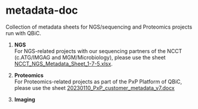 # metadata-doc
Collection of metadata sheets for NGS/sequencing and Proteomics projects run with QBiC.

1) **NGS**  
For NGS-related projects with our sequencing partners of the NCCT (c.ATG/IMGAG and MGM/Microbiology), please use the sheet [NCCT_NGS_Metadata_Sheet_1-7-5.xlsx](https://github.com/qbicsoftware/metadata-doc/blob/master/NCCT_NGS_Metadata_Sheet_1-7-5.xlsx).

2) **Proteomics**  
For Proteomics-related projects as part of the PxP Platform of QBiC, please use the sheet [20230110_PxP_customer_metadata_v7.docx](https://github.com/qbicsoftware/metadata-doc/raw/master/20230110_PxP_customer_metadata_v7.docx)

3) **Imaging**
